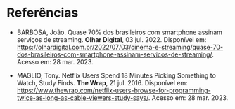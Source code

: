 # Referências

- BARBOSA, João. Quase 70% dos brasileiros com smartphone assinam serviços de streaming. **Olhar Digital**, 03 jul. 2022. Disponível em: https://olhardigital.com.br/2022/07/03/cinema-e-streaming/quase-70-dos-brasileiros-com-smartphone-assinam-servicos-de-streaming/. Acesso em: 28 mar. 2023.

- MAGLIO, Tony. Netflix Users Spend 18 Minutes Picking Something to Watch, Study Finds. **The Wrap**, 21 jul. 2016. Disponível em: https://www.thewrap.com/netflix-users-browse-for-programming-twice-as-long-as-cable-viewers-study-says/. Acesso em: 28 mar. 2023.

